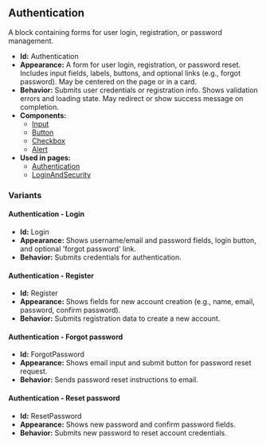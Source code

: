 ## Authentication
A block containing forms for user login, registration, or password management.
- **Id:** Authentication
- **Appearance:** A form for user login, registration, or password reset. Includes input fields, labels, buttons, and optional links (e.g., forgot password). May be centered on the page or in a card.
- **Behavior:** Submits user credentials or registration info. Shows validation errors and loading state. May redirect or show success message on completion.
- **Components:**
  - [Input](../components/Input.md)
  - [Button](../components/Button.md)
  - [Checkbox](../components/Checkbox.md)
  - [Alert](../components/Alert.md)
- **Used in pages:**
  - [Authentication](../pages/Authentication.md)
  - [LoginAndSecurity](../pages/LoginAndSecurity.md)
### Variants
#### Authentication - **Login**
- **Id:** Login
- **Appearance:** Shows username/email and password fields, login button, and optional 'forgot password' link.
- **Behavior:** Submits credentials for authentication.
#### Authentication - **Register**
- **Id:** Register
- **Appearance:** Shows fields for new account creation (e.g., name, email, password, confirm password).
- **Behavior:** Submits registration data to create a new account.
#### Authentication - **Forgot password**
- **Id:** ForgotPassword
- **Appearance:** Shows email input and submit button for password reset request.
- **Behavior:** Sends password reset instructions to email.
#### Authentication - **Reset password**
- **Id:** ResetPassword
- **Appearance:** Shows new password and confirm password fields.
- **Behavior:** Submits new password to reset account credentials.
